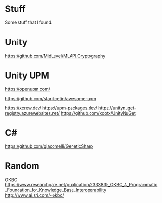 # Stuff
Some stuff that I found.

# Unity
https://github.com/MidLevel/MLAPI.Cryptography

# Unity UPM
https://openupm.com/

https://github.com/starikcetin/awesome-upm

https://xcrew.dev/
https://upm-packages.dev/
https://unitynuget-registry.azurewebsites.net/
https://github.com/xoofx/UnityNuGet

# C#

https://github.com/giacomelli/GeneticSharp

# Random

OKBC
https://www.researchgate.net/publication/2333835_OKBC_A_Programmatic_Foundation_for_Knowledge_Base_Interoperability
http://www.ai.sri.com/~okbc/

